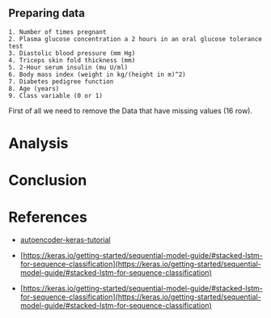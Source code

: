 ## Preparing data


    1. Number of times pregnant
    2. Plasma glucose concentration a 2 hours in an oral glucose tolerance test
    3. Diastolic blood pressure (mm Hg)
    4. Triceps skin fold thickness (mm)
    5. 2-Hour serum insulin (mu U/ml)
    6. Body mass index (weight in kg/(height in m)^2)
    7. Diabetes pedigree function
    8. Age (years)
    9. Class variable (0 or 1)    
First of all we need to remove the Data that have missing values (16 row).

# Analysis
# Conclusion
# References
* [autoencoder-keras-tutorial](https://www.datacamp.com/community/tutorials/autoencoder-keras-tutorial)

* [https://keras.io/getting-started/sequential-model-guide/#stacked-lstm-for-sequence-classification](https://keras.io/getting-started/sequential-model-guide/#stacked-lstm-for-sequence-classification)

* [https://keras.io/getting-started/sequential-model-guide/#stacked-lstm-for-sequence-classification](https://keras.io/getting-started/sequential-model-guide/#stacked-lstm-for-sequence-classification)
